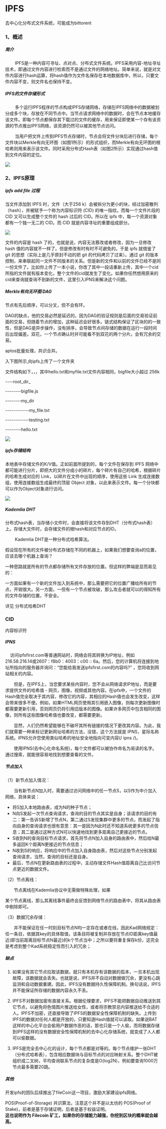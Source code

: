 # IPFS

去中心化分布式文件系统，可能成为bittorent

### 1、概述

##### 简介

        IPFS是一种内容可寻址、点对点、分布式文件系统。IPFS采用内容-地址寻址技术，即通过文件内容进行检索而不是通过文件的网络地址。简单来说，就是对文件内容进行hash运算，将hash值作为文件名保存在本地数据库中，所以，只要文件内容不变，则文件名也保持不变。

##### IPFS的文件存储形式

        多个运行IPFS程序的节点构成IPFS存储网络，存储在IPFS网络中的数据被划分成多个块，存放在不同节点中。当节点请求网络中的数据时，会在节点本地缓存该文件。即每个节点都保存其下载过的文件的缓存，用来保证即使某一个存有该资源的节点推出IPFS网络，该资源仍然可以被其他节点访问。

        当用户把文件上传到IPFS节点存储时，节点会将文件分块后进行存储，每个文件块以Merkle有向无环图（如图1所示）的形式组织，而Merkle有向无环图的根哈希则用来表示该文件。同时采用分布式Hash表（如图2所示）实现通过hash值到文件内容的定位。

![](image\o4YBAF-Y5OeAEK03AAHTmjbYs-g645.png)

### 2、IPFS原理

##### ipfs  add file  过程

当文件添加到 IPFS 时，文件（大于256 k）会被拆分为更小的块，经过加密散列（hash），并被赋予一个称为内容标识符 (CID) 的唯一指纹。而每一个文件片段的 CID 又可以生成整个文件的 hash 过后的 CID。所以在 ipfs 中，每一个资源对象都有一个独一无二的 CID。而 CID 就是内容寻址的重要组成部分。

![](image\v2-43479af366149e34364adc3211ca8b45_720w.webp)

文件的内容是 hash 了的，也就是说，内容无法篡改或者修改，因为一旦修改 hash 值的内容就不一样了。但是修改有时有时不可避免的。于是 ipfs 就借鉴了 git 的思想（实际上是几乎原封不动的把 git 的代码拷贝了过来）。通过 git 的版本控制，来串联起同一文件不同版本的关系。但是新的文件和以前的文件已经不是同一份文件了。比如你上传了一本小说，你改了其中一段话重新上传，其中一个cid所指的文件就有版本变化，整个文件的cid就发生了变化。如果你任然想用原来的cid来查询就查询不到新的文件，这里引入IPNS来解决这个问题。

##### Merkle有向无环图   DAG

节点有先后顺序，可以分叉，但不会有环。

DAG的缺点，他的交易必然是延迟的，因为DAG的验证规则是后面的交易验证前面的交易，但随着节点的增加，这种延迟会好很多。链式结构保证了区块的的一致性，但是DAG是异步操作，没有排序，会导致节点间存储的数据在运行一段时间后出现偏差。双花，一个节点确认时并可能看不到双花的两个分片。会有冗余的交易。

aptos批量处理，共识合并。

入下图所示,向ipfs上传了一个文件夹

文件结构如下，，，其中hello.txt和myfile.txt文件内容相同，bigfile大小超过 256k

----root_dir_

--------bigfile.js

--------my_dir

------------my_file.txt

------------testing.txt

--------hello.txt

![](image\1463289-20211207135606305-684844323.jpg)

##### ipfs存储结构

本地表中存储文件的K/V值。正如前面所提到的，每个文件在保存到 IPFS 网络中都可能进行分片，即把大的文件分成小的碎片，每个碎片有自己的哈希，根据碎片的哈希生成对应的 Link，以碎片在文件中出现的顺序，使用这些 Link 生成连接数组，使用连接数组生成最终的顶层 Object 对象，以此来表示文件。每一个分块都可以作为Object对象进行访问。

![](image\1463289-20211207135758567-998153875.png)

##### Kademlia DHT

分布式hash表，当存储小文件时，会直接将该文件存到DHT（分布式hash表）上。存储大文件时，会存储文件的根hash和对应节点的ID。

        Kademlia DHT是一种分布式哈希算法。

假设现在所有的文件被分布式存储在不同的机器上，如果我们想要查询a的位置，应该去哪个机器上查询？

一种思路就是所有的节点都存储所有文件存放的位置。但这样的弊端是显而易见的：

一方面如果有一个新的文件加入到系统中，那么需要把它的位置广播给所有的节点，开销很大。另一方面，一但有一个节点被攻破，那么攻击者就可以的得知所有的文件存储的位置，不安全。

详见   分布式哈希DHT

### CID

内容标识符

##### IPNS

    访问ipfsfirst.com等普通网站时，网络会将其转换为IP地址，例如216.58.216.14或2607：f8b0：4003：c00 :: 6a。然后，您的计算机将连接到地址所指向的服务器并询问：“您能给我发送ipfsfirst.com的内容吗?” ，您将收到网站相关的内容。

　　但是，在IPFS上，当您要求某些内容时，您不会从网络请求IP地址，而是要求提供文件的哈希值 - 网页，图像，视频或其他内容。在ipfs中，一个文件的Hash值完全取决于其内容，修改它的内容，其相应的Hash值也会发生改变，这样会带来很多不便。例如，如果HTML网页使用其引用嵌入图像，则每次更新图像时都需要更新引用，否则网页仍将引用旧版本的图像。如果许多网页中包含相同的图像，则所有这些图像哈希值也要改变，都需要更新。

　　显然，人们仍然希望能够在不破坏其所有链接的情况下更改其内容。为此，我们就需要一种来标记更新网址哈希的方法，没错，这个方法就是 IPNS，星际名称系统。IPNS允许您使用类似哈希的地址安全地指向可变内容(/ ipns /)。

　　使用IPNS(去中心化命名系统)，每个文件都可以被协作命名为易读的名字。通过搜索，就能很容易地找到想要查看的文件。

##### 节点加入

（1）新节点加入情况：

　　当有新节点N加入时，需要通过访问网络中的任一节点S ​，​以S​作为中介加入网络，具体来说：

- ​将S加入本地路由表，​成为N的种子节点；
- ​N向S​发起一次节点查询请求，查询的目的节点其实是​自身；该请求的目的有二：第一告诉S新增了节点N​，第二​通过​S发现集群中更多的节点。而​发起了指向自身的查询请求也很有意思：其一是因为N​此时还不知道系统更多的节点信息；其二是通过这种方式N可以快速地找到更多距离自己更接近的节点。
- ​S收到N的查询目标节点​请求，首先将​节点N加入自身的路由表中，然后给​ N最多返回K个距离N更接近的节点信息；
- ​N收到S的响应，将响应中的节点加入自身路由表，然后对这些节点分别发起查询请求，当然，查询的目标还是​自身。
- 最后，节点N在更新路由表的过程中，主动存储文件Hash值距离自己比访问节点更近的数据文件。

（2）节点离线：

　　节点离线在Kademlia协议中无需做特殊处理，如果

某个节点离线，那么其离线事件最终会反馈到网络节点的路由表中，将其从路由表中剔除即可。

（3）数据冗余存储：

　　并不能保证在任一时刻目标节点N均一定存在或者在线，因此Kad网络规定：任一条目，依据其key的具体取值，该条目将被复制并存放在节点ID距离key值最近(即当前距离目标节点N最近)的k个节点当中；之所以要将重复保存k份，这完全是考虑到整个Kad系统稳定性而引入的冗余；

##### 缺点

1. 如果没有其它节点拉取该数据，就只有本机存有该数据的孤本，一旦本机出现故障，该数据就会丢失。也就是说，IPFS并不自动对数据做冗余，更没有心跳监测和自动数据重建。因此，IPFS没有数据持久性保障机制。换句话说，IPFS并不能保证所存储的数据内容永久不丢。

2. IPFS不对数据加密有直接关系。根据伦理要求，IPFS不能把数据自动推送到其它节点，以避免将色情图片推送给女性，或者将宗教禁忌内容推送给不合适的人。IPFS不加密，还直接导致了IPFS的数据安全性保障机制的缺失。上传到IPFS的数据对任何人都是开放的，只要知道Hash值就可以读取。如果说BAT这样的中心化平台会偷用户数据作恶的话，那也只是一个人偷，而将数据存储到IPFS这样的没有数据安全性保障机制的去中心化存储系统，就变成了人人都可以偷数据。

3. IPFS是完全去中心化的设计，每个节点都是对等的。每个节点维护一张DHT（分布式哈希表），包含相应数据块与目标节点的对应映射关系。整个DHT被组织成二叉树，平均查询联系节点的复杂度是O(log2N)，例如要查询1000万节点最多需要20跳。

##### 其他

开发ipfs的团队后续推出了fileCoin这一项目，激励大家建设ipfs网络。

 POS(Proof-of-Storage) 共识算法，注意这个并不是以太坊的 POS(Proof of Stake)，前者是基于存储证明，后者是基于权益证明。  
**这也说明作为 Filecoin 矿工，如果你的存储能力越强，你挖到区块的概率就会越高。**

